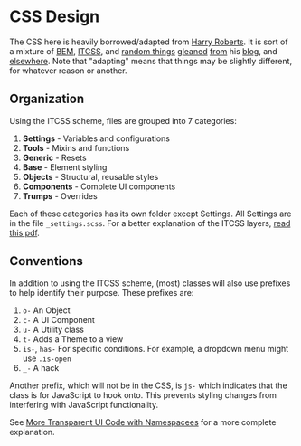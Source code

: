 # CSS Design

The CSS here is heavily borrowed/adapted from [Harry Roberts](https://github.com/csswizardry/). It is sort of a mixture of [BEM](http://csswizardry.com/2013/01/mindbemding-getting-your-head-round-bem-syntax/), [ITCSS](http://csswizardry.net/talks/2014/11/itcss-dafed.pdf), and [random things](http://csswizardry.com/2015/03/more-transparent-ui-code-with-namespaces/) [gleaned](http://csswizardry.com/2015/03/immutable-css/) [from](http://csswizardry.com/2014/07/hacks-for-dealing-with-specificity/) his [blog](http://csswizardry.com/#section:articles), and [elsewhere](https://cssguidelin.es/). Note that "adapting" means that things may be slightly different, for whatever reason or another.

## Organization

Using the ITCSS scheme, files are grouped into 7 categories:

  1. **Settings** - Variables and configurations
  2. **Tools** - Mixins and functions
  3. **Generic** - Resets
  4. **Base** - Element styling
  5. **Objects** - Structural, reusable styles
  6. **Components** - Complete UI components
  7. **Trumps** - Overrides

Each of these categories has its own folder except Settings. All Settings are in the file `_settings.scss`. For a better explanation of the ITCSS layers, [read this pdf](http://csswizardry.net/talks/2014/11/itcss-dafed.pdf).

## Conventions

In addition to using the ITCSS scheme, (most) classes will also use prefixes to help identify their purpose. These prefixes are:

  1. `o-` An Object
  2. `c-` A UI Component
  3. `u-` A Utility class
  4. `t-` Adds a Theme to a view
  5. `is-`, `has-` For specific conditions. For example, a dropdown menu might use `.is-open`
  6. `_-` A hack

Another prefix, which will not be in the CSS, is `js-` which indicates that the class is for JavaScript to hook onto. This prevents styling changes from interfering with JavaScript functionality.

See [More Transparent UI Code with Namespacees](http://csswizardry.com/2015/03/more-transparent-ui-code-with-namespaces/) for a more complete explanation.
